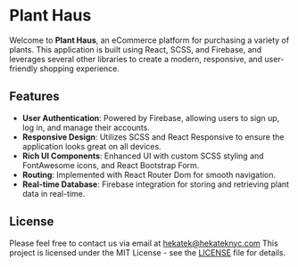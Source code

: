 # Plant Haus

Welcome to **Plant Haus**, an eCommerce platform for purchasing a variety of plants. This application is built using React, SCSS, and Firebase, and leverages several other libraries to create a modern, responsive, and user-friendly shopping experience.

## Features

- **User Authentication**: Powered by Firebase, allowing users to sign up, log in, and manage their accounts.
- **Responsive Design**: Utilizes SCSS and React Responsive to ensure the application looks great on all devices.
- **Rich UI Components**: Enhanced UI with custom SCSS styling and FontAwesome icons, and React Bootstrap Form.
- **Routing**: Implemented with React Router Dom for smooth navigation.
- **Real-time Database**: Firebase integration for storing and retrieving plant data in real-time.

## License

Please feel free to contact us via email at [hekatek@hekateknyc.com](mailto:hekatek@hekateknyc.com)
This project is licensed under the MIT License - see the [LICENSE](LICENSE) file for details.
